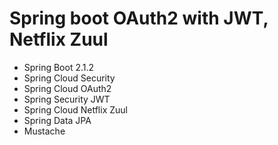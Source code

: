  # Spring boot OAuth2 with JWT, Netflix Zuul 

- Spring Boot 2.1.2
- Spring Cloud Security
- Spring Cloud OAuth2
- Spring Security JWT
- Spring Cloud Netflix Zuul
- Spring Data JPA
- Mustache
